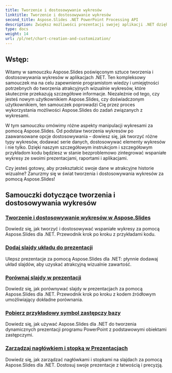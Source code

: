 ```yaml
---
title: Tworzenie i dostosowywanie wykresów
linktitle: Tworzenie i dostosowywanie wykresów
second_title: Aspose.Slides .NET PowerPoint Processing API
description: Zwiększ możliwości prezentacji swojej aplikacji .NET dzięki Aspose.Slides. Zapoznaj się z naszym samouczkiem dotyczącym tworzenia i dostosowywania wykresów, zapoznając się z przewodnikami krok po kroku i przykładami kodu.
type: docs
weight: 14
url: /pl/net/chart-creation-and-customization/
---
```


## Wstęp:

Witamy w samouczku Aspose.Slides poświęconym sztuce tworzenia i dostosowywania wykresów w aplikacjach .NET. Ten kompleksowy samouczek ma na celu zapewnienie programistom wiedzy i umiejętności potrzebnych do tworzenia atrakcyjnych wizualnie wykresów, które skutecznie przekazują szczegółowe informacje. Niezależnie od tego, czy jesteś nowym użytkownikiem Aspose.Slides, czy doświadczonym użytkownikiem, ten samouczek poprowadzi Cię przez proces wykorzystania możliwości Aspose.Slides do zadań związanych z wykresami.

W tym samouczku omówimy różne aspekty manipulacji wykresami za pomocą Aspose.Slides. Od podstaw tworzenia wykresów po zaawansowane opcje dostosowywania – dowiesz się, jak tworzyć różne typy wykresów, dodawać serie danych, dostosowywać elementy wykresów i nie tylko. Dzięki naszym szczegółowym instrukcjom i szczegółowym przykładom kodu będziesz w stanie bezproblemowo zintegrować wspaniałe wykresy ze swoimi prezentacjami, raportami i aplikacjami.

Czy jesteś gotowy, aby przekształcić swoje dane w atrakcyjne historie wizualne? Zanurzmy się w świat tworzenia i dostosowywania wykresów za pomocą Aspose.Slides!

## Samouczki dotyczące tworzenia i dostosowywania wykresów
### [Tworzenie i dostosowywanie wykresów w Aspose.Slides](./chart-creation-and-customization/)
Dowiedz się, jak tworzyć i dostosowywać wspaniałe wykresy za pomocą Aspose.Slides dla .NET. Przewodnik krok po kroku z przykładami kodu.
### [Dodaj slajdy układu do prezentacji](./add-layout-slides/)
Ulepsz prezentacje za pomocą Aspose.Slides dla .NET: płynnie dodawaj układ slajdów, aby uzyskać atrakcyjną wizualnie zawartość.
### [Porównaj slajdy w prezentacji](./check-slides-comparison/)
Dowiedz się, jak porównywać slajdy w prezentacjach za pomocą Aspose.Slides dla .NET. Przewodnik krok po kroku z kodem źródłowym umożliwiający dokładne porównania.
### [Pobierz przykładowy symbol zastępczy bazy](./get-base-placeholder-example/)
Dowiedz się, jak używać Aspose.Slides dla .NET do tworzenia dynamicznych prezentacji programu PowerPoint z podstawowymi obiektami zastępczymi.
### [Zarządzaj nagłówkiem i stopką w Prezentacjach](./header-footer-manager/)
Dowiedz się, jak zarządzać nagłówkami i stopkami na slajdach za pomocą Aspose.Slides dla .NET. Dostosuj swoje prezentacje z łatwością i precyzją.